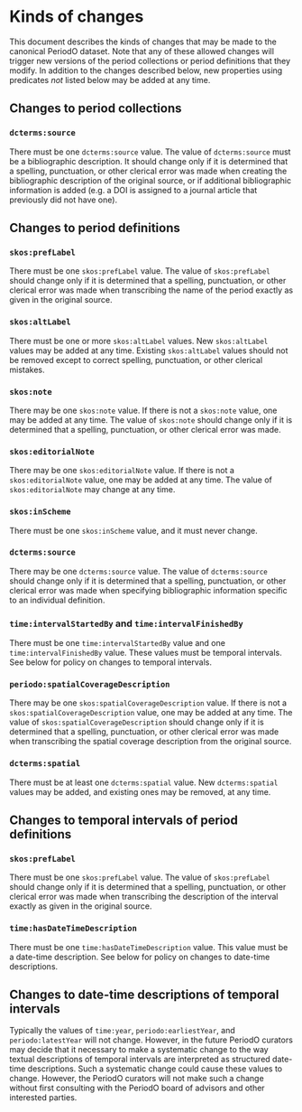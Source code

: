 # Kinds of changes

This document describes the kinds of changes that may be made to the canonical PeriodO dataset. Note that any of these allowed changes will trigger new versions of the period collections or period definitions that they modify. In addition to the changes described below, new properties using predicates *not* listed below may be added at any time. 

## Changes to period collections

### `dcterms:source`

There must be one `dcterms:source` value. The value of `dcterms:source` must be a bibliographic description. It should change only if it is determined that a spelling, punctuation, or other clerical error was made when creating the bibliographic description of the original source, or if additional bibliographic information is added (e.g. a DOI is assigned to a journal article that previously did not have one).

## Changes to period definitions

### `skos:prefLabel`

There must be one `skos:prefLabel` value. The value of `skos:prefLabel` should change only if it is determined that a spelling, punctuation, or other clerical error was made when transcribing the name of the period exactly as given in the original source.

### `skos:altLabel`

There must be one or more `skos:altLabel` values. New `skos:altLabel` values may be added at any time. Existing `skos:altLabel` values should not be removed except to correct spelling, punctuation, or other clerical mistakes.

### `skos:note`

There may be one `skos:note` value. If there is not a `skos:note` value, one may be added at any time. The value of `skos:note` should change only if it is determined that a spelling, punctuation, or other clerical error was made.

### `skos:editorialNote`

There may be one `skos:editorialNote` value. If there is not a `skos:editorialNote` value, one may be added at any time. The value of `skos:editorialNote` may change at any time.

### `skos:inScheme`

There must be one `skos:inScheme` value, and it must never change.

### `dcterms:source`

There may be one `dcterms:source` value. The value of `dcterms:source` should change only if it is determined that a spelling, punctuation, or other clerical error was made when specifying bibliographic information specific to an individual definition.

### `time:intervalStartedBy` and `time:intervalFinishedBy`

There must be one `time:intervalStartedBy` value and one `time:intervalFinishedBy` value. These values must be temporal intervals. See below for policy on changes to temporal intervals.

### `periodo:spatialCoverageDescription`

There may be one `skos:spatialCoverageDescription` value. If there is not a `skos:spatialCoverageDescription` value, one may be added at any time. The value of `skos:spatialCoverageDescription` should change only if it is determined that a spelling, punctuation, or other clerical error was made when transcribing the spatial coverage description from the original source.

### `dcterms:spatial`

There must be at least one `dcterms:spatial` value.  New `dcterms:spatial` values may be added, and existing ones may be removed, at any time.

## Changes to temporal intervals of period definitions

### `skos:prefLabel`

There must be one `skos:prefLabel` value. The value of `skos:prefLabel` should change only if it is determined that a spelling, punctuation, or other clerical error was made when transcribing the description of the interval exactly as given in the original source.

### `time:hasDateTimeDescription`

There must be one `time:hasDateTimeDescription` value. This value must be a date-time description. See below for policy on changes to date-time descriptions.

## Changes to date-time descriptions of temporal intervals

Typically the values of `time:year`, `periodo:earliestYear`, and `periodo:latestYear` will not change. However, in the future PeriodO curators may decide that it necessary to make a systematic change to the way textual descriptions of temporal intervals are interpreted as structured date-time descriptions. Such a systematic change could cause these values to change. However, the PeriodO curators will not make such a change without first consulting with the PeriodO board of advisors and other interested parties.
